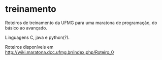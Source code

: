 # treinamento
Roteiros de treinamento da UFMG para uma maratona de programação, do básico ao avançado. 

Linguagens C, java e python(?).

Roteiros disponíveis em http://wiki.maratona.dcc.ufmg.br/index.php/Roteiro_0
